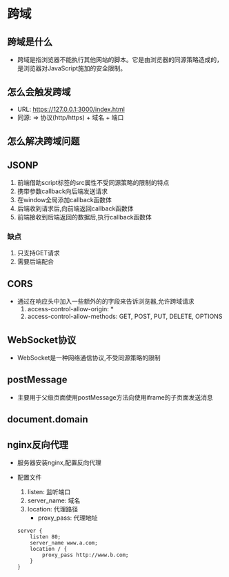 # 跨域

## 跨域是什么

- 跨域是指浏览器不能执行其他网站的脚本。它是由浏览器的同源策略造成的，是浏览器对JavaScript施加的安全限制。

## 怎么会触发跨域

- URL: <https://127.0.0.1:3000/index.html>
- 同源: => 协议(http/https) + 域名 + 端口

## 怎么解决跨域问题

## JSONP

1. 前端借助script标签的src属性不受同源策略的限制的特点
2. 携带参数callback向后端发送请求
3. 在window全局添加callback函数体
4. 后端收到请求后,向前端返回callback函数体
5. 前端接收到后端返回的数据后,执行callback函数体

### 缺点

1. 只支持GET请求
2. 需要后端配合

## CORS

- 通过在响应头中加入一些额外的的字段来告诉浏览器,允许跨域请求
    1. access-control-allow-origin: *
    2. access-control-allow-methods: GET, POST, PUT, DELETE, OPTIONS

## WebSocket协议

- WebSocket是一种网络通信协议,不受同源策略的限制

## postMessage

- 主要用于父级页面使用postMessage方法向使用iframe的子页面发送消息

## document.domain

## nginx反向代理

- 服务器安装nginx,配置反向代理
- 配置文件
    1. listen: 监听端口
    2. server_name: 域名
    3. location: 代理路径
        - proxy_pass: 代理地址

    ```nginx
    server {
        listen 80;
        server_name www.a.com;
        location / {
            proxy_pass http://www.b.com;
        }
    }
    ```
